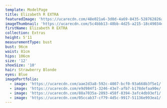```yaml
---
template: ModelPage
title: Elizabeth R EXTRA
featuredImage: 'https://ucarecdn.com/48e021a6-3d0d-4a69-8435-528762826a96/'
imageThumbnail: 'https://ucarecdn.com/5c4bbb13-48bb-4d25-a215-18c49034e531/'
firstName: Elizabeth R EXTRA
collection: Extras
height: 5'11
measurementType: bust
bust: 96cm
waist: 81cm
hips: 106cm
size: '12'
shoeSize: '10'
hair: Strawberry Blonde
eyes: Blue
imagePortfolio:
  - image: 'https://ucarecdn.com/aae2d3a8-592c-4007-bcf0-93a668b3f5e1/'
  - image: 'https://ucarecdn.com/e9d984f1-3246-43e7-afb7-b178defaa90e/'
  - image: 'https://ucarecdn.com/88a7035a-2893-458f-8394-3afc4db93ef1/'
  - image: 'https://ucarecdn.com/05ccab37-cf79-4d5c-9917-51136e993ea1/'
---
```


